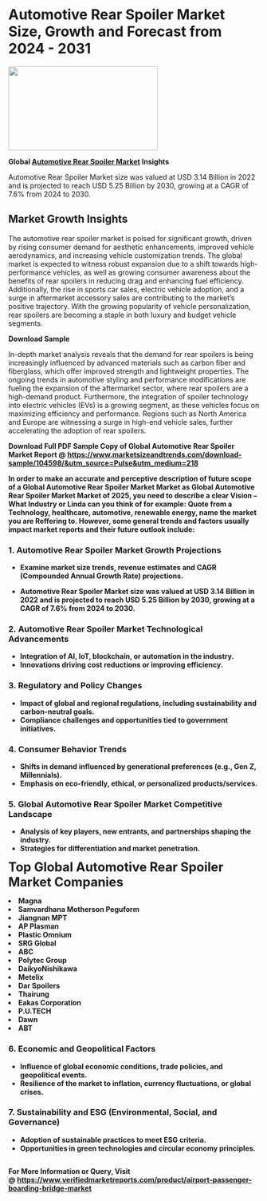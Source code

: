 <H1>Automotive Rear Spoiler Market Size, Growth and Forecast from 2024 - 2031</H1><img class="aligncenter size-medium wp-image-584254" src="https://thirdeyenews.in/wp-content/uploads/2024/09/Global-Market-Research-300x168.jpeg" alt="" width="300" height="168" /><p><strong>Global&nbsp;<a href="https://www.marketsizeandtrends.com/download-sample/104598/&amp;utm_source=Pulse&amp;utm_medium=218">Automotive Rear Spoiler Market</a> Insights</strong></p><p>Automotive Rear Spoiler Market size was valued at USD 3.14 Billion in 2022 and is projected to reach USD 5.25 Billion by 2030, growing at a CAGR of 7.6% from 2024 to 2030.</p><p><h2>Market Growth Insights</h2> <p>The automotive rear spoiler market is poised for significant growth, driven by rising consumer demand for aesthetic enhancements, improved vehicle aerodynamics, and increasing vehicle customization trends. The global market is expected to witness robust expansion due to a shift towards high-performance vehicles, as well as growing consumer awareness about the benefits of rear spoilers in reducing drag and enhancing fuel efficiency. Additionally, the rise in sports car sales, electric vehicle adoption, and a surge in aftermarket accessory sales are contributing to the market’s positive trajectory. With the growing popularity of vehicle personalization, rear spoilers are becoming a staple in both luxury and budget vehicle segments.</p> <p><strong>Download Sample</strong></p> <p>In-depth market analysis reveals that the demand for rear spoilers is being increasingly influenced by advanced materials such as carbon fiber and fiberglass, which offer improved strength and lightweight properties. The ongoing trends in automotive styling and performance modifications are fueling the expansion of the aftermarket sector, where rear spoilers are a high-demand product. Furthermore, the integration of spoiler technology into electric vehicles (EVs) is a growing segment, as these vehicles focus on maximizing efficiency and performance. Regions such as North America and Europe are witnessing a surge in high-end vehicle sales, further accelerating the adoption of rear spoilers.</p> <p><strong></p><p><span class=""><strong>Download Full PDF Sample Copy of Global Automotive Rear Spoiler Market Report</strong> @ <a href="https://www.marketsizeandtrends.com/download-sample/104598/&amp;utm_source=Pulse&amp;utm_medium=218" target="_blank">https://www.marketsizeandtrends.com/download-sample/104598/&amp;utm_source=Pulse&amp;utm_medium=218</a></span></p><p>In order to make an accurate and perceptive description of future scope of a Global&nbsp;Automotive Rear Spoiler Market Market as Global&nbsp;Automotive Rear Spoiler Market Market of 2025, you need to describe a clear Vision &ndash; What Industry or Linda can you think of for example: Quote from a Technology, healthcare, automotive, renewable energy, name the market you are Reffering to. However, some general trends and factors usually impact market reports and their future outlook include:</p><h3>1.&nbsp;<strong>Automotive Rear Spoiler Market Growth Projections</strong></h3><ul><li>Examine market size trends, revenue estimates and CAGR (Compounded Annual Growth Rate) projections.</li><li><p>Automotive Rear Spoiler Market size was valued at USD 3.14 Billion in 2022 and is projected to reach USD 5.25 Billion by 2030, growing at a CAGR of 7.6% from 2024 to 2030.</p></li></ul><h3>2.&nbsp;<strong>Automotive Rear Spoiler Market Technological Advancements</strong></h3><ul><li>Integration of AI, IoT, blockchain, or automation in the industry.</li><li>Innovations driving cost reductions or improving efficiency.</li></ul><h3>3.&nbsp;<strong>Regulatory and Policy Changes</strong></h3><ul><li>Impact of global and regional regulations, including sustainability and carbon-neutral goals.</li><li>Compliance challenges and opportunities tied to government initiatives.</li></ul><h3>4.&nbsp;<strong>Consumer Behavior Trends</strong></h3><ul><li>Shifts in demand influenced by generational preferences (e.g., Gen Z, Millennials).</li><li>Emphasis on eco-friendly, ethical, or personalized products/services.</li></ul><h3>5.&nbsp;<strong>Global Automotive Rear Spoiler Market Competitive Landscape</strong></h3><ul><li>Analysis of key players, new entrants, and partnerships shaping the industry.</li><li>Strategies for differentiation and market penetration.</li></ul><p data-pm-slice="1 1 []"><span style="color: inherit; font-family: inherit; font-size: 25px;">Top Global Automotive Rear Spoiler Market Companies</span></p><div class="" data-test-id=""><p><li>Magna</li><li> Samvardhana Motherson Peguform</li><li> Jiangnan MPT</li><li> AP Plasman</li><li> Plastic Omnium</li><li> SRG Global</li><li> ABC</li><li> Polytec Group</li><li> DaikyoNishikawa</li><li> Metelix</li><li> Dar Spoilers</li><li> Thairung</li><li> Eakas Corporation</li><li> P.U.TECH</li><li> Dawn</li><li> ABT</li></p></div><h3>6.&nbsp;<strong>Economic and Geopolitical Factors</strong></h3><ul><li>Influence of global economic conditions, trade policies, and geopolitical events.</li><li>Resilience of the market to inflation, currency fluctuations, or global crises.</li></ul><h3>7.&nbsp;<strong>Sustainability and ESG (Environmental, Social, and Governance)</strong></h3><ul><li>Adoption of sustainable practices to meet ESG criteria.</li><li>Opportunities in green technologies and circular economy principles.</li></ul><h2><strong style="font-size: 14px;">For More Information or Query, Visit @&nbsp;</strong><a style="background-color: #ffffff; font-size: 14px;" href="https://www.marketsizeandtrends.com/report/automotive-rear-spoiler-market/" target="_blank">https://www.verifiedmarketreports.com/product/airport-passenger-boarding-bridge-market</a></h2>
